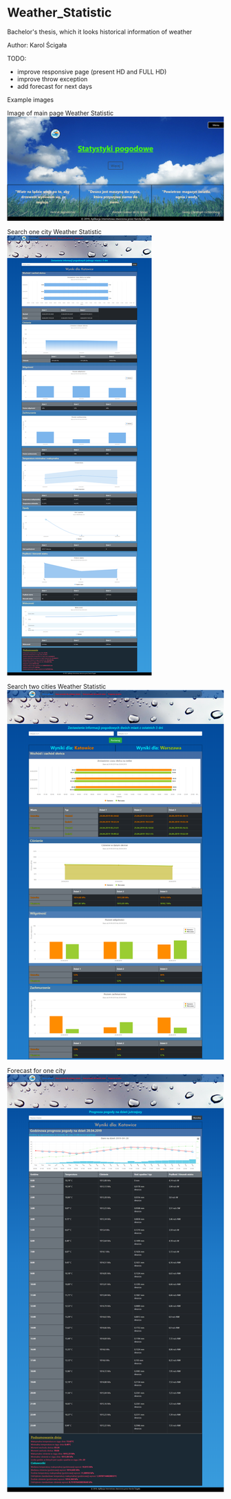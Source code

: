 # Weather_Statistic
Bachelor's thesis, which it looks historical information of weather

Author: Karol Ścigała

TODO:
- improve responsive page (present HD and FULL HD)
- improve throw exception
- add forecast for next days


Example images

Image of main page Weather Statistic
![Image of main page Weather Statistic](/Screen/main_page.png)

Search one city Weather Statistic
![Image of one city Weather Statistic](/Screen/OneTown.png)

Search two cities Weather Statistic
![Image of two city Weather Statistic](/Screen/TwoTowns.png)

Forecast for one city
![Image of forecat Weather Statistic](/Screen/predict.png)
